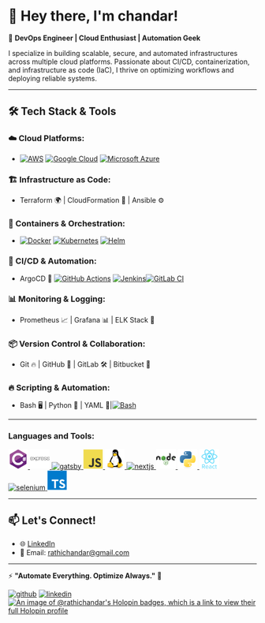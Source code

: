 # 👋 Hey there, I'm chandar!

🚀 **DevOps Engineer | Cloud Enthusiast | Automation Geek**  

I specialize in building scalable, secure, and automated infrastructures across multiple cloud platforms. Passionate about CI/CD, containerization, and infrastructure as code (IaC), I thrive on optimizing workflows and deploying reliable systems.

---

## 🛠️ Tech Stack & Tools

### ☁️ Cloud Platforms:
- [![AWS](https://img.shields.io/badge/AWS-%23FF9900.svg?logo=amazon-web-services&logoColor=white)](#)  [![Google Cloud](https://img.shields.io/badge/Google%20Cloud-%234285F4.svg?logo=google-cloud&logoColor=white)](#) [![Microsoft Azure](https://custom-icon-badges.demolab.com/badge/Microsoft%20Azure-0089D6?logo=msazure&logoColor=white)](#)

### 🏗️ Infrastructure as Code:
- Terraform 🌍 | CloudFormation 📜 | Ansible ⚙️

### 🐳 Containers & Orchestration:
- [![Docker](https://img.shields.io/badge/Docker-2496ED?logo=docker&logoColor=fff)](#) 	[![Kubernetes](https://img.shields.io/badge/Kubernetes-326CE5?logo=kubernetes&logoColor=fff)](#) [![Helm](https://img.shields.io/badge/Helm-0F1689?logo=helm&logoColor=fff)](#)


### 🚀 CI/CD & Automation:
- ArgoCD 🔄 [![GitHub Actions](https://img.shields.io/badge/GitHub_Actions-2088FF?logo=github-actions&logoColor=white)](#)  [![Jenkins](https://img.shields.io/badge/Jenkins-D24939?logo=jenkins&logoColor=white)](#)[![GitLab CI](https://img.shields.io/badge/GitLab%20CI-FC6D26?logo=gitlab&logoColor=fff)](#)

### 📊 Monitoring & Logging:
- Prometheus 📈 | Grafana 📊 | ELK Stack 📡

### 📦 Version Control & Collaboration:
- Git 🔥 | GitHub 🚀 | GitLab 🛠️ | Bitbucket 📌

### 🔥 Scripting & Automation:
- Bash 🖥️ | Python 🐍 | YAML 📜|[![Bash](https://img.shields.io/badge/Bash-4EAA25?logo=gnubash&logoColor=fff)](#)
---


<h3 align="left">Languages and Tools:</h3>
<p align="left"> <a href="https://www.w3schools.com/cs/" target="_blank" rel="noreferrer"> <img src="https://raw.githubusercontent.com/devicons/devicon/master/icons/csharp/csharp-original.svg" alt="csharp" width="40" height="40"/> </a> <a href="https://expressjs.com" target="_blank" rel="noreferrer"> <img src="https://raw.githubusercontent.com/devicons/devicon/master/icons/express/express-original-wordmark.svg" alt="express" width="40" height="40"/> </a> <a href="https://www.gatsbyjs.com/" target="_blank" rel="noreferrer"> <img src="https://www.vectorlogo.zone/logos/gatsbyjs/gatsbyjs-icon.svg" alt="gatsby" width="40" height="40"/> </a> <a href="https://developer.mozilla.org/en-US/docs/Web/JavaScript" target="_blank" rel="noreferrer"> <img src="https://raw.githubusercontent.com/devicons/devicon/master/icons/javascript/javascript-original.svg" alt="javascript" width="40" height="40"/> </a> <a href="https://www.linux.org/" target="_blank" rel="noreferrer"> <img src="https://raw.githubusercontent.com/devicons/devicon/master/icons/linux/linux-original.svg" alt="linux" width="40" height="40"/> </a> <a href="https://nextjs.org/" target="_blank" rel="noreferrer"> <img src="https://cdn.worldvectorlogo.com/logos/nextjs-2.svg" alt="nextjs" width="40" height="40"/> </a> <a href="https://nodejs.org" target="_blank" rel="noreferrer"> <img src="https://raw.githubusercontent.com/devicons/devicon/master/icons/nodejs/nodejs-original-wordmark.svg" alt="nodejs" width="40" height="40"/> </a> <a href="https://www.python.org" target="_blank" rel="noreferrer"> <img src="https://raw.githubusercontent.com/devicons/devicon/master/icons/python/python-original.svg" alt="python" width="40" height="40"/> </a> <a href="https://reactjs.org/" target="_blank" rel="noreferrer"> <img src="https://raw.githubusercontent.com/devicons/devicon/master/icons/react/react-original-wordmark.svg" alt="react" width="40" height="40"/> </a> <a href="https://www.selenium.dev" target="_blank" rel="noreferrer"> <img src="https://raw.githubusercontent.com/detain/svg-logos/780f25886640cef088af994181646db2f6b1a3f8/svg/selenium-logo.svg" alt="selenium" width="40" height="40"/> </a> <a href="https://www.typescriptlang.org/" target="_blank" rel="noreferrer"> <img src="https://raw.githubusercontent.com/devicons/devicon/master/icons/typescript/typescript-original.svg" alt="typescript" width="40" height="40"/> </a> </p>



---

## 📫 Let's Connect!
- 🌐 [LinkedIn](https://www.linkedin.com/in/chandarrathi)
- 📧 Email: rathichandar@gmail.com

---

⚡ **"Automate Everything. Optimize Always."** 🚀

[<img src='https://cdn.jsdelivr.net/npm/simple-icons@3.0.1/icons/github.svg' alt='github' height='40'>](https://github.com/rathichandar)  [<img src='https://cdn.jsdelivr.net/npm/simple-icons@3.0.1/icons/linkedin.svg' alt='linkedin' height='40'>](https://www.linkedin.com/in/ChandarRathi/)    [![An image of @rathichandar's Holopin badges, which is a link to view their full Holopin profile](https://holopin.me/rathichandar)](https://holopin.io/@rathichandar)

